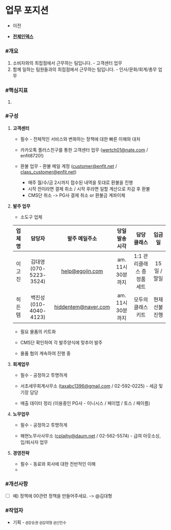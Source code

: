 # 업무 포지션



- 이전      

- [**전체인덱스**](../README.md)     

  

### **#개요**

1. 소비자와의 최접점에서 근무하는 팀입니다. - 고객센터 업무
2. 함께 일하는 팀원들과의 최접점에서 근무하는 팀입니다. - 인사/문화/회계/총무 업무  



### **#핵심지표**

1. 



### **#구성**

1. **고객센터**  

   - 필수 - 전체적인 서비스와 변화하는 정책에 대한 빠른 이해와 대처

   - 카카오톡 플러스친구를 통한 고객센터 업무 (wertch01@nate.com / enfit8720!)   

   - 환불 업무 - 환불 메일 계정 (customer@enfit.net / class_customer@enfit.net)  

     - 매주 월/수/금 2시까지 접수된 내역을 토대로 환불을 진행
     - 시작 전이라면 결제 취소 / 시작 후라면 일할 계산으로 차감 후 환불
     - CMS단 취소 -> PG사 결제 취소 or 환불금 계좌이체 

     

2. **발주 업무**  

   -  소도구 업체

     | 업체명 |         담당자         |    발주 메일주소    |  당일 발송 시각   |        담당 클래스         |    입금일     |
     | :----: | :--------------------: | :-----------------: | :---------------: | :------------------------: | :-----------: |
     | 이고진 | 김대영 (070-5223-3524) |   help@egojin.com   | am. 11시 30분까지 | 1:1 관리클래스 증정품 세트 |  15일 / 말일  |
     | 히든템 | 백진성 (010-4040-4123) | hiddentem@naver.com | am. 11시 30분까지 |     모두의 클래스 키트     | 현재 선불진행 |

   - 필요 물품의 키트화

   - CMS단 확인하여 각 발주양식에 맞추어 발주  

   - 물품 협의 계속하여 진행 중

   

3. **회계업무**  

   - 필수 - 공정하고 투명하게  

   - 서초세무회계사무소 (taxabc1396@gmail.com / 02-592-0225) - 세금 및 기장 담당

   - 매출 데이터 정리 (이용중인 PG사 - 이니시스 / 페이앱 / 토스 / 페이플) 

     

4. **노무업무**  

   - 필수 - 공정하고 투명하게  

   - 해현노무사사무소 (cplajhy@daum.net / 02-562-5574) - 급여 아웃소싱, 입/퇴사자 업무  

     

5. **경영전략**  

   - 필수 - 동료와 회사에 대한 전반적인 이해  
   - 



### #개선사항

- [ ] 예) 정책에 00관련 정책을 만들어주세요. -> @김대형



### **#작업자**

- 기획 - `@강승권` `@김대형` `@신민수` 

